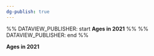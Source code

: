 ```yaml
---
dg-publish: true
---
```



%% DATAVIEW_PUBLISHER: start
**Ages in 2021**
%%
%% DATAVIEW_PUBLISHER: end %%





**Ages in 2021**
